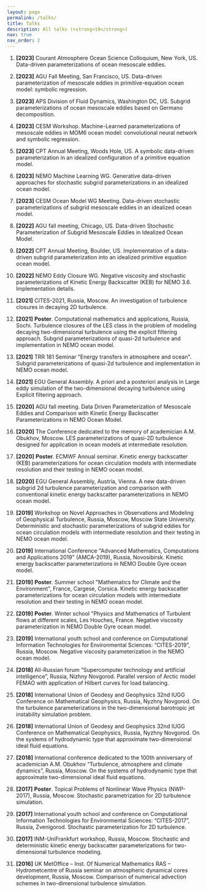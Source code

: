 ```yaml
---
layout: page
permalink: /talks/
title: Talks
description: All talks (<strong>19</strong>)
nav: true
nav_order: 2
---
```


<!-- Google tag (gtag.js) -->
<script async src="https://www.googletagmanager.com/gtag/js?id=G-0RT2NRMWX5"></script>
<script>
  window.dataLayer = window.dataLayer || [];
  function gtag(){dataLayer.push(arguments);}
  gtag('js', new Date());

  gtag('config', 'G-0RT2NRMWX5');
</script>

1. **[2023]** Courant Atmosphere Ocean Science Colloquium, New York, US. Data-driven parameterizations of ocean mesoscale eddies.

1. **[2023]** AGU Fall Meeting, San Francisco, US. Data-driven parameterization of mesoscale eddies in primitive-equation ocean model: symbolic regression.

1. **[2023]** APS Division of Fluid Dynamics, Washington DC, US. Subgrid parameterizations of ocean mesoscale eddies based on Germano decomposition.

1. **[2023]** CESM Workshop. Machine-Learned parameterizations of mesoscale eddies in MOM6 ocean model: convolutional neural network and symbolic regression.

1. **[2023]** CPT Annual Meeting, Woods Hole, US. A symbolic data-driven parameterization in an idealized configuration of a primitive equation model.

1. **[2023]** NEMO Machine Learning WG. Generative data-driven approaches for stochastic subgrid parameterizations in an idealized ocean model.

1. **[2023]** CESM Ocean Model WG Meeting. Data-driven stochastic parameterizations of subgrid mesoscale eddies in an idealized ocean model.

1. **[2022]** AGU fall meeting, Chicago, US. Data-driven Stochastic Parameterization of Subgrid Mesoscale Eddies in Idealized Ocean Model.

1. **[2022]** CPT Annual Meeting, Boulder, US. Implementation of a data-driven subgrid parameterization into an idealized primitive equation ocean model.

1. **[2022]** NEMO Eddy Closure WG. Negative viscosity and stochastic parameterizations of Kinetic Energy Backscatter (KEB) for NEMO 3.6. Implementation details.

1. **[2021]** CITES-2021, Russia, Moscow. An investigation of turbulence closures in decaying 2D turbulence.

1. **[2021]** **Poster**. Computational mathematics and applications, Russia, Sochi. Turbulence closures of the LES class in the problem of modeling decaying two-dimensional turbulence using the explicit filtering approach. Subgrid parameterizations of quasi-2d turbulence and implementation in NEMO ocean model.

1. **[2021]** TRR 181 Seminar "Energy transfers in atmosphere and ocean". Subgrid parameterizations of quasi-2d turbulence and implementation in NEMO ocean model.

1. **[2021]** EGU General Assembly. A priori and a posteriori analysis in Large eddy simulation of the two-dimensional decaying turbulence using Explicit filtering approach.

1. **[2020]** AGU fall meeting. Data Driven Parameterization of Mesoscale Eddies and Comparison with Kinetic Energy Backscatter Parameterizations in NEMO Ocean Model.

1. **[2020]** The Conference dedicated to the memory of academician A.M. Obukhov, Moscow. LES parameterizations of quasi-2D turbulence designed for application in ocean models at intermediate resolution.

1. **[2020]** **Poster**. ECMWF Annual seminar. Kinetic energy backscatter (KEB) parameterizations for ocean circulation models with intermediate resolution and their testing in NEMO ocean model.

1. **[2020]** EGU General Assembly, Austria, Vienna. A new data-driven subgrid 2d turbulence parameterization and comparison with conventional kinetic energy backscatter parameterizations in NEMO ocean model.

1. **[2019]** Workshop on Novel Approaches in Observations and Modeling of Geophysical Turbulence, Russia, Moscow, Moscow State University. Deterministic and stochastic parameterizations of subgrid eddies for ocean circulation models with intermediate resolution and their testing in NEMO ocean model.

1. **[2019]** International Conference "Advanced Mathematics, Computations and Applications 2019" (AMCA-2019), Russia, Novosibirsk. Kinetic energy backscatter parameterizations in NEMO Double Gyre ocean model.

1. **[2019]** **Poster**. Summer school "Mathematics for Climate and the Environment", France, Cargese, Corsica. Kinetic energy backscatter parameterizations for ocean circulation models with intermediate resolution and their testing in NEMO ocean model.

1. **[2019]** **Poster**. Winter school "Physics and Mathematics of Turbulent flows at different scales, Les Houches, France. Negative viscosity parameterization in NEMO Double Gyre ocean model.

1. **[2019]** International youth school and conference on Computational Information Technologies for Environmental Sciences: “CITES-2019”, Russia, Moscow. Negative viscosity parameterization in the NEMO ocean model.

1. **[2018]** All-Russian forum “Supercomputer technology and artificial intelligence”, Russia, Nizhny Novgorod. Parallel version of Arctic model FEMAO with application of Hilbert curves for load balancing.

1. **[2018]** International Union of Geodesy and Geophysics 32nd IUGG Conference on Mathematical Geophysics, Russia, Nyzhny Novgorod. On the turbulence parameterizations in the two-dimensional barotropic jet instability simulation problem.

1. **[2018]** International Union of Geodesy and Geophysics 32nd IUGG Conference on Mathematical Geophysics, Russia, Nyzhny Novgorod. On the systems of hydrodynamic type that approximate two-dimensional ideal fluid equations.

1. **[2018]** International conference dedicated to the 100th anniversary of academician A.M. Obukhov “Turbulence, atmosphere and climate dynamics”, Russia, Moscow. On the systems of hydrodynamic type that approximate two-dimensional ideal fluid equations.

1. **[2017]** **Poster**. Topical Problems of Nonlinear Wave Physics (NWP-2017), Russia, Moscow. Stochastic parametrization for 2D turbulence simulation.

1. **[2017]** International youth school and conference on Computational Information Technologies for Environmental Sciences: “CITES-2017”, Russia, Zvenigorod. Stochastic parameterization for 2D turbulence.

1. **[2017]** INM-UniFrankfurt workshop, Russia, Moscow. Stochastic and deterministic kinetic energy backscatter parameterizations for two-dimensional turbulence modeling.

1. **[2016]** UK MetOffice – Inst. Of Numerical Mathematics RAS – Hydrometcentre of Russia seminar on atmospheric dynamical cores development, Russia, Moscow. Comparison of numerical advection schemes in two-dimensional turbulence simulation.





